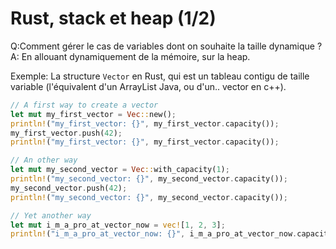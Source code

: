 # Rust, stack et heap (1/2)

Q:Comment gérer le cas de variables dont on souhaite la taille dynamique ?  
A: En allouant dynamiquement de la mémoire, sur la heap.

Exemple: La structure `Vector` en Rust, qui est un tableau contigu de taille variable (l'équivalent d'un ArrayList Java, ou d'un.. vector en c++).

```rust
// A first way to create a vector
let mut my_first_vector = Vec::new();
println!("my_first_vector: {}", my_first_vector.capacity());
my_first_vector.push(42);
println!("my_first_vector: {}", my_first_vector.capacity());

// An other way
let mut my_second_vector = Vec::with_capacity(1);
println!("my_second_vector: {}", my_second_vector.capacity());
my_second_vector.push(42);
println!("my_second_vector: {}", my_second_vector.capacity());

// Yet another way
let mut i_m_a_pro_at_vector_now = vec![1, 2, 3];
println!("i_m_a_pro_at_vector_now: {}", i_m_a_pro_at_vector_now.capacity());
```